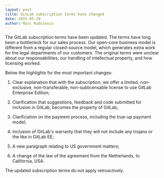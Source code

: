 ```yaml
---
layout: post
title: GitLab subscription terms have changed
date: 2015-05-29
author: Marc Radulescu
---
```


The GitLab subscription terms have been updated.
The terms have long been a bottleneck for our sales process.
Our open-core business model is different from a regular closed-source model, which generates extra work for the legal departments of our customers.
The original terms were unclear about our responsabilities, our handling of intellectual property, and how licensing worked.

<!-- more -->

Below the highlights for the most important changes:

1. Clear explanation that with the subscription, we offer a limited, non-exclusive, non-transferable, non-sublicensable license to use GitLab Enterprise Edition;

2. Clarification that suggestions, feedback and code submitted for inclusion in GitLab, becomes the property of GitLab;

3. Clarification on the payment process, including the true-up payment model;

4. Inclusion of GitLab's warranty that they will not include any trojans or the like in GitLab EE;

5. A new paragraph relating to US government matters;

6. A change of the law of the agreement from the Netherlands, to California, USA.

The updated subscription terms do not apply retroactively.